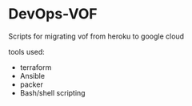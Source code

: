 # DevOps-VOF
Scripts for migrating vof from heroku to google cloud

tools used:

- terraform
- Ansible
- packer
- Bash/shell scripting 
